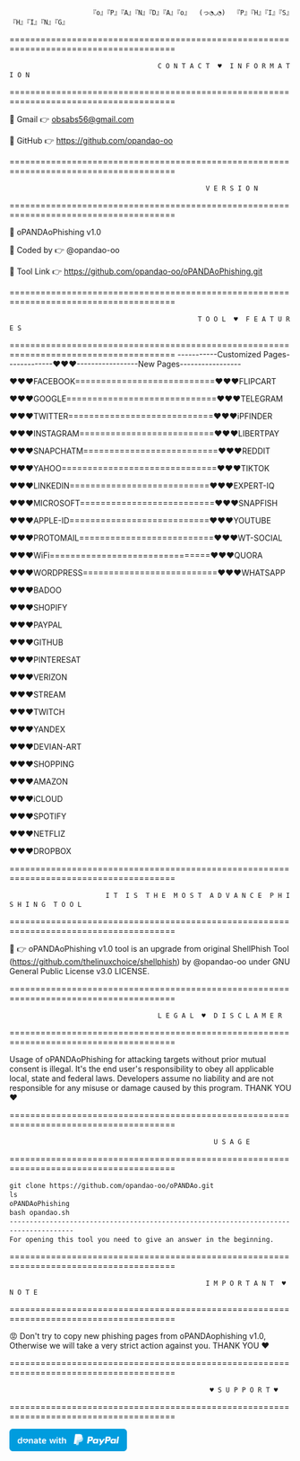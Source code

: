                         『o』『P』『A』『N』『D』『A』『o』  (っ◔◡◔)  『P』『H』『I』『S』『H』『I』『N』『G』

======================================================================================

                                         C O N T A C T  ♥  I N F O R M A T I O N
  
======================================================================================

🎀 Gmail  👉 obsabs56@gmail.com

🎀 GitHub 👉 https://github.com/opandao-oo

======================================================================================

                                                     V E R S I O N
  
======================================================================================

🎀 oPANDAoPhishing v1.0

🎀 Coded by  👉 @opandao-oo

🎀 Tool Link 👉 https://github.com/opandao-oo/oPANDAoPhishing.git

======================================================================================

                                                   T O O L  ♥  F E A T U R E S
                                                  
======================================================================================
-----------Customized Pages-------------♥♥♥-----------------New Pages-----------------

♥♥♥FACEBOOK===========================♥♥♥FLIPCART

♥♥♥GOOGLE=============================♥♥♥TELEGRAM

♥♥♥TWITTER============================♥♥♥iPFINDER

♥♥♥INSTAGRAM==========================♥♥♥LIBERTPAY

♥♥♥SNAPCHATM==========================♥♥♥REDDIT

♥♥♥YAHOO==============================♥♥♥TIKTOK 

♥♥♥LINKEDIN===========================♥♥♥EXPERT-IQ

♥♥♥MICROSOFT==========================♥♥♥SNAPFISH

♥♥♥APPLE-ID===========================♥♥♥YOUTUBE

♥♥♥PROTOMAIL==========================♥♥♥WT-SOCIAL

♥♥♥WiFi===============================♥♥♥QUORA

♥♥♥WORDPRESS==========================♥♥♥WHATSAPP

♥♥♥BADOO    

♥♥♥SHOPIFY  

♥♥♥PAYPAL

♥♥♥GITHUB    

♥♥♥PINTERESAT    

♥♥♥VERIZON        

♥♥♥STREAM      

♥♥♥TWITCH

♥♥♥YANDEX

♥♥♥DEVIAN-ART

♥♥♥SHOPPING

♥♥♥AMAZON

♥♥♥iCLOUD

♥♥♥SPOTIFY

♥♥♥NETFLIZ

♥♥♥DROPBOX

======================================================================================

                            I T  I S  T H E  M O S T  A D V A N C E  P H I S H I N G  T O O L
  
======================================================================================

🎀 👉 oPANDAoPhishing v1.0 tool is an upgrade from original ShellPhish Tool (https://github.com/thelinuxchoice/shellphish) by @opandao-oo under GNU General Public License v3.0 LICENSE. 

======================================================================================

                                         L E G A L  ♥  D I S C L A M E R
  
======================================================================================

Usage of oPANDAoPhishing for attacking targets without prior mutual consent is illegal. It's the end user's responsibility to obey all applicable local, state and federal laws. Developers assume no liability and are not responsible for any misuse or damage caused by this program. THANK YOU ♥

======================================================================================

                                                       U S A G E
  
======================================================================================

```
git clone https://github.com/opandao-oo/oPANDAo.git
ls
oPANDAoPhishing
bash opandao.sh
--------------------------------------------------------------------------------------
For opening this tool you need to give an answer in the beginning. 
```

======================================================================================

                                                     I M P O R T A N T  ♥  N O T E
  
======================================================================================

😡 Don't try to copy new phishing pages from oPANDAophishing v1.0, Otherwise we will take a very strict action against you. THANK YOU ♥

======================================================================================

                                                      ♥ S U P P O R T ♥
                                                     
======================================================================================

<a href="https://paypal.me/pandagithub?locale.x=en_US"><img src="blue.svg" height="40"></a>  

